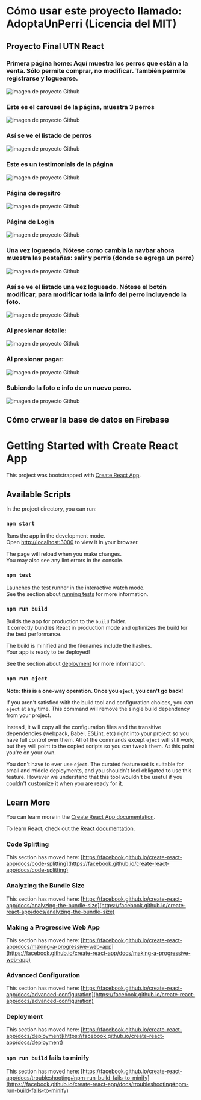 # Cómo usar este proyecto llamado: AdoptaUnPerri (Licencia del MIT)

## Proyecto Final UTN React

### Primera página home: Aquí muestra los perros que están a la venta. Sólo permite comprar, no modificar. También permite registrarse y loguearse.

![imagen de proyecto Github](pictures_github/foto1.JPG)

### Este es el carousel de la página, muestra 3 perros

![imagen de proyecto Github](pictures_github/foto2.JPG)

### Así se ve el listado de perros

![imagen de proyecto Github](pictures_github/foto3.JPG)

### Este es un testimonials de la página

![imagen de proyecto Github](pictures_github/foto4.JPG)

### Página de regsitro

![imagen de proyecto Github](pictures_github/foto5.JPG)

### Página de Login

![imagen de proyecto Github](pictures_github/foto6.JPG)

### Una vez logueado, Nótese como cambia la navbar ahora muestra las pestañas: salir y perris (donde se agrega un perro)

![imagen de proyecto Github](pictures_github/foto7.JPG)

### Así se ve el listado una vez logueado. Nótese el botón modificar, para modificar toda la info del perro incluyendo la foto.

![imagen de proyecto Github](pictures_github/foto8.JPG)

### Al presionar detalle:

![imagen de proyecto Github](pictures_github/foto9detalle.JPG)

### Al presionar pagar:

![imagen de proyecto Github](pictures_github/foto10pagarJPG.JPG)

### Subiendo la foto e info de un nuevo perro.

![imagen de proyecto Github](pictures_github/foto11nuevo.JPG)

## Cómo crwear la base de datos en Firebase




# Getting Started with Create React App

This project was bootstrapped with [Create React App](https://github.com/facebook/create-react-app).

## Available Scripts

In the project directory, you can run:

### `npm start`

Runs the app in the development mode.\
Open [http://localhost:3000](http://localhost:3000) to view it in your browser.

The page will reload when you make changes.\
You may also see any lint errors in the console.

### `npm test`

Launches the test runner in the interactive watch mode.\
See the section about [running tests](https://facebook.github.io/create-react-app/docs/running-tests) for more information.

### `npm run build`

Builds the app for production to the `build` folder.\
It correctly bundles React in production mode and optimizes the build for the best performance.

The build is minified and the filenames include the hashes.\
Your app is ready to be deployed!

See the section about [deployment](https://facebook.github.io/create-react-app/docs/deployment) for more information.

### `npm run eject`

**Note: this is a one-way operation. Once you `eject`, you can't go back!**

If you aren't satisfied with the build tool and configuration choices, you can `eject` at any time. This command will remove the single build dependency from your project.

Instead, it will copy all the configuration files and the transitive dependencies (webpack, Babel, ESLint, etc) right into your project so you have full control over them. All of the commands except `eject` will still work, but they will point to the copied scripts so you can tweak them. At this point you're on your own.

You don't have to ever use `eject`. The curated feature set is suitable for small and middle deployments, and you shouldn't feel obligated to use this feature. However we understand that this tool wouldn't be useful if you couldn't customize it when you are ready for it.

## Learn More

You can learn more in the [Create React App documentation](https://facebook.github.io/create-react-app/docs/getting-started).

To learn React, check out the [React documentation](https://reactjs.org/).

### Code Splitting

This section has moved here: [https://facebook.github.io/create-react-app/docs/code-splitting](https://facebook.github.io/create-react-app/docs/code-splitting)

### Analyzing the Bundle Size

This section has moved here: [https://facebook.github.io/create-react-app/docs/analyzing-the-bundle-size](https://facebook.github.io/create-react-app/docs/analyzing-the-bundle-size)

### Making a Progressive Web App

This section has moved here: [https://facebook.github.io/create-react-app/docs/making-a-progressive-web-app](https://facebook.github.io/create-react-app/docs/making-a-progressive-web-app)

### Advanced Configuration

This section has moved here: [https://facebook.github.io/create-react-app/docs/advanced-configuration](https://facebook.github.io/create-react-app/docs/advanced-configuration)

### Deployment

This section has moved here: [https://facebook.github.io/create-react-app/docs/deployment](https://facebook.github.io/create-react-app/docs/deployment)

### `npm run build` fails to minify

This section has moved here: [https://facebook.github.io/create-react-app/docs/troubleshooting#npm-run-build-fails-to-minify](https://facebook.github.io/create-react-app/docs/troubleshooting#npm-run-build-fails-to-minify)
